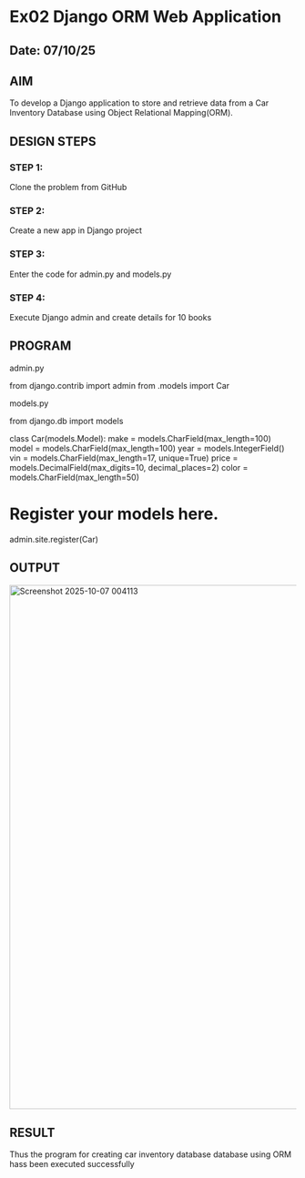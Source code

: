 # Ex02 Django ORM Web Application
## Date: 07/10/25

## AIM
To develop a Django application to store and retrieve data from a Car Inventory Database using Object Relational Mapping(ORM).

## DESIGN STEPS

### STEP 1:
Clone the problem from GitHub

### STEP 2:
Create a new app in Django project

### STEP 3:
Enter the code for admin.py and models.py

### STEP 4:
Execute Django admin and create details for 10 books

## PROGRAM
admin.py


from django.contrib import admin
from .models import Car

models.py


from django.db import models

class Car(models.Model):
    make = models.CharField(max_length=100)
    model = models.CharField(max_length=100)
    year = models.IntegerField()
    vin = models.CharField(max_length=17, unique=True)
    price = models.DecimalField(max_digits=10, decimal_places=2)
    color = models.CharField(max_length=50)

# Register your models here.
admin.site.register(Car)

## OUTPUT

<img width="1910" height="921" alt="Screenshot 2025-10-07 004113" src="https://github.com/user-attachments/assets/afdf79ef-08a1-4a66-aeb2-8ad96052fc27" />


## RESULT
Thus the program for creating car inventory database database using ORM hass been executed successfully
